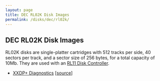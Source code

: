 ```yaml
---
layout: page
title: DEC RL02K Disk Images
permalink: /disks/dec/rl02k/
---
```


DEC RL02K Disk Images
---------------------

RL02K disks are single-platter cartridges with 512 tracks per side, 40 sectors per track, and a sector size of 256 bytes,
for a total capacity of 10Mb.  They are used with an [RL11 Disk Controller](/devices/pdp11/rl11/).

* [XXDP+ Diagnostics](xxdp/) [[source](http://skn.noip.me/pdp11/)]
